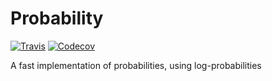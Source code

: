 Probability
============

[![Travis](https://img.shields.io/travis/renatocf/probability.svg)](https://travis-ci.org/renatocf/probability)
[![Codecov](https://img.shields.io/codecov/c/github/renatocf/probability.svg)](https://codecov.io/gh/renatocf/probability)

A fast implementation of probabilities, using log-probabilities
